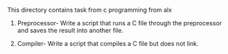 This directory contains task from c programming from alx

1. Preprocessor- Write a script that runs a C file through the preprocessor and saves the result into another file.

2. Compiler- Write a script that compiles a C file but does not link.
